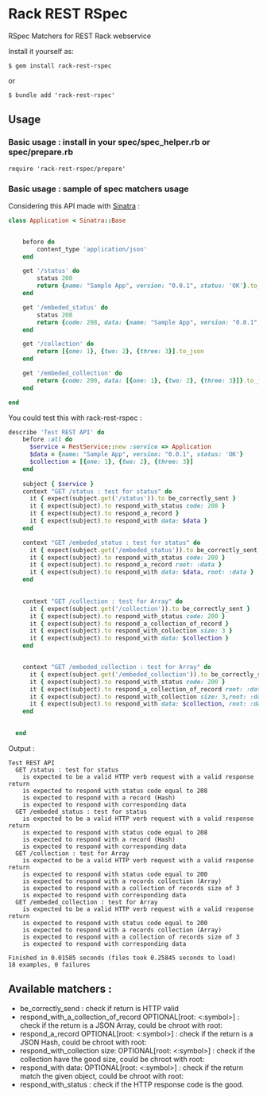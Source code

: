 # Rack REST RSpec 

RSpec Matchers for REST Rack webservice


Install it yourself as:

    $ gem install rack-rest-rspec

or

    $ bundle add 'rack-rest-rspec'

## Usage

### Basic usage : install in your spec/spec_helper.rb or spec/prepare.rb 

    require 'rack-rest-rspec/prepare'

### Basic usage : sample of spec matchers usage

Considering this API made with [Sinatra](https://sinatrarb.com/) :


```ruby
class Application < Sinatra::Base


    before do
        content_type 'application/json'
    end

    get '/status' do
        status 208
        return {name: "Sample App", version: "0.0.1", status: 'OK'}.to_json
    end

    get '/embeded_status' do
        status 208
        return {code: 208, data: {name: "Sample App", version: "0.0.1", status: 'OK'}}.to_json
    end

    get '/collection' do
        return [{one: 1}, {two: 2}, {three: 3}].to_json
    end

    get '/embeded_collection' do
        return {code: 200, data: [{one: 1}, {two: 2}, {three: 3}]}.to_json
    end

end
```

You could test this with rack-rest-rspec :

```ruby
describe 'Test REST API' do
    before :all do
      $service = RestService::new :service => Application
      $data = {name: "Sample App", version: "0.0.1", status: 'OK'}
      $collection = [{one: 1}, {two: 2}, {three: 3}]
    end
  
    subject { $service }
    context "GET /status : test for status" do
      it { expect(subject.get('/status')).to be_correctly_sent }
      it { expect(subject).to respond_with_status code: 208 }
      it { expect(subject).to respond_a_record }
      it { expect(subject).to respond_with data: $data }
    end

    context "GET /embeded_status : test for status" do
      it { expect(subject.get('/embeded_status')).to be_correctly_sent }
      it { expect(subject).to respond_with_status code: 208 }
      it { expect(subject).to respond_a_record root: :data }
      it { expect(subject).to respond_with data: $data, root: :data } 
    end
    

    context "GET /collection : test for Array" do
      it { expect(subject.get('/collection')).to be_correctly_sent }
      it { expect(subject).to respond_with_status code: 200 }
      it { expect(subject).to respond_a_collection_of_record }
      it { expect(subject).to respond_with_collection size: 3 }
      it { expect(subject).to respond_with data: $collection }
    end


    context "GET /embeded_collection : test for Array" do
      it { expect(subject.get('/embeded_collection')).to be_correctly_sent }
      it { expect(subject).to respond_with_status code: 200 }
      it { expect(subject).to respond_a_collection_of_record root: :data}
      it { expect(subject).to respond_with_collection size: 3,root: :data }
      it { expect(subject).to respond_with data: $collection, root: :data }
    end

  
  end
```
Output :

```
Test REST API
  GET /status : test for status
    is expected to be a valid HTTP verb request with a valid response return
    is expected to respond with status code equal to 208
    is expected to respond with a record (Hash)
    is expected to respond with corresponding data
  GET /embeded_status : test for status
    is expected to be a valid HTTP verb request with a valid response return
    is expected to respond with status code equal to 208
    is expected to respond with a record (Hash)
    is expected to respond with corresponding data
  GET /collection : test for Array
    is expected to be a valid HTTP verb request with a valid response return
    is expected to respond with status code equal to 200
    is expected to respond with a records collection (Array)
    is expected to respond with a collection of records size of 3
    is expected to respond with corresponding data
  GET /embeded_collection : test for Array
    is expected to be a valid HTTP verb request with a valid response return
    is expected to respond with status code equal to 200
    is expected to respond with a records collection (Array)
    is expected to respond with a collection of records size of 3
    is expected to respond with corresponding data

Finished in 0.01585 seconds (files took 0.25845 seconds to load)
18 examples, 0 failures
```

## Available matchers :

* be_correctly_send : check if return is HTTP valid
* respond_with_a_collection_of_record OPTIONAL[root: <:symbol>] : check if the return is a JSON Array, could be chroot with root:
* respond_a_record OPTIONAL[root: <:symbol>] : check if the return is a JSON Hash, could be chroot with root:
* respond_with_collection size: <Integer> OPTIONAL[root: <:symbol>] : check if the collection have the good size, could be chroot with root:
* respond_with  data: <Object> OPTIONAL[root: <:symbol>] : check if the return match the given object, could be chroot with root:
* respond_with_status <Integer> : check if the HTTP response code is the good.





    


